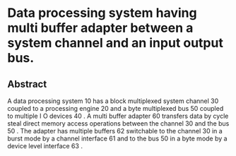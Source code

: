 # Data processing system having multi buffer adapter between a system channel and an input output bus.

## Abstract
A data processing system 10 has a block multiplexed system channel 30 coupled to a processing engine 20 and a byte multiplexed bus 50 coupled to multiple I O devices 40 . A multi buffer adapter 60 transfers data by cycle steal direct memory access operations between the channel 30 and the bus 50 . The adapter has multiple buffers 62 switchable to the channel 30 in a burst mode by a channel interface 61 and to the bus 50 in a byte mode by a device level interface 63 .